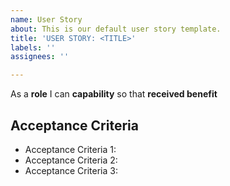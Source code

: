 ```yaml
---
name: User Story
about: This is our default user story template.
title: 'USER STORY: <TITLE>'
labels: ''
assignees: ''

---
```


As a **role** I can **capability** so that **received benefit**

## Acceptance Criteria ##
* Acceptance Criteria 1:
* Acceptance Criteria 2: 
* Acceptance Criteria 3:
